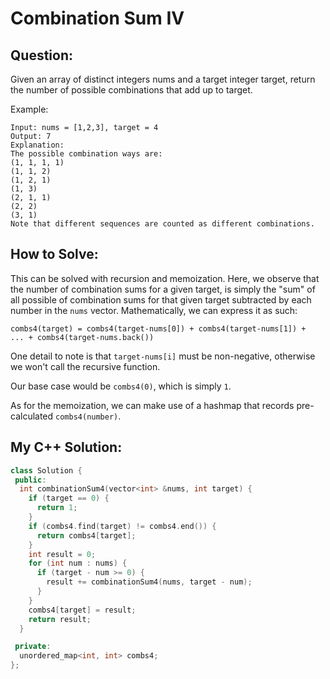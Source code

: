 # Combination Sum IV

## Question:
Given an array of distinct integers nums and a target integer target, return the number of possible combinations that add up to target.

Example:

```
Input: nums = [1,2,3], target = 4
Output: 7
Explanation:
The possible combination ways are:
(1, 1, 1, 1)
(1, 1, 2)
(1, 2, 1)
(1, 3)
(2, 1, 1)
(2, 2)
(3, 1)
Note that different sequences are counted as different combinations.
```

## How to Solve:

This can be solved with recursion and memoization. Here, we observe
that the number of combination sums for a given target, is simply the
"sum" of all possible of combination sums for that given target
subtracted by each number in the `nums` vector. Mathematically, we can
express it as such:

```
combs4(target) = combs4(target-nums[0]) + combs4(target-nums[1]) +
... + combs4(target-nums.back())
```

One detail to note is that `target-nums[i]` must be non-negative,
otherwise we won't call the recursive function.

Our base case would be `combs4(0)`, which is simply `1`.

As for the memoization, we can make use of a hashmap that records
pre-calculated `combs4(number)`.

## My C++ Solution:

```cpp
class Solution {
 public:
  int combinationSum4(vector<int> &nums, int target) {
    if (target == 0) {
      return 1;
    }
    if (combs4.find(target) != combs4.end()) {
      return combs4[target];
    }
    int result = 0;
    for (int num : nums) {
      if (target - num >= 0) {
        result += combinationSum4(nums, target - num);
      }
    }
    combs4[target] = result;
    return result;
  }

 private:
  unordered_map<int, int> combs4;
};
```